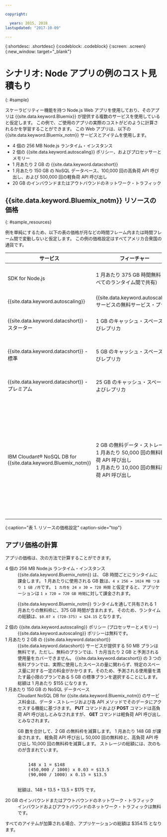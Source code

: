 ```yaml
---

copyright:

  years: 2015, 2018
lastupdated: "2017-10-09"

---
```


{:shortdesc: .shortdesc}
{:codeblock: .codeblock}
{:screen: .screen}
{:new_window: target="_blank"}

# シナリオ: Node アプリの例のコスト見積もり
{: #sample}

スケーラビリティー機能を持つ Node.js Web アプリを使用しており、そのアプリは {{site.data.keyword.Bluemix}} が提供する複数のサービスを使用していると仮定します。 この例で、ご使用のアプリの実際のコストがどのように計算されるかを学習することができます。 この Web アプリは、以下の {{site.data.keyword.Bluemix_notm}}
サービスとアイテムを使用します。

* 4 個の 256 MB Node.js ランタイム・インスタンス
* 2 個の {{site.data.keyword.autoscaling}} ポリシー、およびプロセッサーとメモリー
* 1 月あたり 2 GB の {{site.data.keyword.datacshort}}
* 1 月あたり 150 GB の NoSQL データベース、100,000 回の高負荷 API 呼び出し、および 500,000 回の軽負荷 API 呼び出し
* 20 GB のインバウンドまたはアウトバウンドのネットワーク・トラフィック

## {{site.data.keyword.Bluemix_notm}} リソースの価格
{: #sample_resources}

例を単純にするため、以下の表の価格が月などの時間フレーム内または時間フレーム間で変動しないと仮定します。 この例の価格設定はすべてアメリカ合衆国の通貨です。

|サービス |	フィーチャー |	価格 |
|--------|-----------|--------|
|SDK for Node.js |	1 月あたり 375 GB 時間無料 (すべてのランタイム間で共有) |	$0.07 (米ドル)/GB 時間|
|{{site.data.keyword.autoscaling}} |	{{site.data.keyword.autoscaling}} サービスの無料サービス・プラン|	無料|
|{{site.data.keyword.datacshort}} - スターター |	1 GB のキャッシュ・スペースおよびレプリカ |	$55.00 (米ドル)/インスタンス |
|{{site.data.keyword.datacshort}} - 標準 |	5 GB のキャッシュ・スペースおよびレプリカ |	$155.00 (米ドル)/インスタンス |
|{{site.data.keyword.datacshort}} - プレミアム |	25 GB のキャッシュ・スペースおよびレプリカ |	$505.00 (米ドル)/インスタンス|
|IBM Cloudant® NoSQL DB for {{site.data.keyword.Bluemix_notm}} |	2 GB の無料データ・ストレージ<br/>1 月あたり 50,000 回の無料軽負荷 API 呼び出し<br/>1 月あたり 10,000 回の無料高負荷 API 呼び出し | $1.00 (米ドル)/GB<br/>$0.03 (米ドル)/軽負荷 API 呼び出し 1000 回<br/>$0.15 (米ドル)/高負荷 API 呼び出し 1000 回 |
{:caption="表 1. リソースの価格設定" caption-side="top"}

## アプリ価格の計算

アプリの価格は、次の方法で計算することができます。

<dl>
<dt>4 個の 256 MB Node.js ランタイム・インスタンス</dt>
<dd>{{site.data.keyword.Bluemix_notm}} は、
GB 時間ごとにランタイムに課金します。 1 月あたりに使用される GB 数は、<code>4 x 256 = 1024 MB つまり 1 GB /月</code>です。 <code>1 カ月を 24 x 30 = 720 時間</code> と仮定すると、アプリケーションは <code>1 x 720 = 720 GB 時間</code>に対して課金されます。
<p>
{{site.data.keyword.Bluemix_notm}} ランタイムを通して共有される 1 月あたりの無料枠に、375 GB 時間が含まれます。 そのため、ランタイムの総額は、<code>$0.07 x (720-375) = $24.15</code> となります。</p></dd>

<dt>2 個の {{site.data.keyword.autoscaling}} ポリシー (プロセッサーとメモリー)</dt>
<dd>{{site.data.keyword.autoscaling}} ポリシーは無料です。</dd>

<dt>1 月あたり 2 GB の {{site.data.keyword.datacshort}}</dt>
<dd>{{site.data.keyword.datacshort}} サービスが提供する 50 MB プランは無料です。ただし、無料のプランでは、1 カ月当たり 2 GB と予測される使用量をカバーできません。 {{site.data.keyword.datacshort}} の 3 つの有料プランでは、実際に使用したスペースの量に関わらず、特定のスペース量に対する一定の料金がかかります。そのため、予測される使用量を満たす最小限のプランである 5 GB の標準プランを選択することにします。 総額は 1 月あたり $155 になります。</dd>

<dt>1 月あたり 150 GB の NoSQL データベース</dt>
<dd>Cloudant NoSQL DB for {{site.data.keyword.Bluemix_notm}} のサービス料金は、データ・ストレージおよび各 API メソッドでそのデータにアクセスする機能に基づきます。 <strong>PUT</strong> コマンドおよび
<strong>POST</strong> コマンドは高負荷 API 呼び出しとみなされますが、
<strong>GET</strong> コマンドは軽負荷 API 呼び出しとみなされます。
<p>
GB 数を合計して、2 GB の無料枠を減算します。 1 月あたり 148 GB が課金されます。 軽負荷 API 呼び出し 50,000 回の無料枠と、高負荷 API 呼び出し 10,000 回の無料枠を減算します。 ストレージの総額には、次のものが含まれています。</p>
<pre class="codeblock">
<codeblock>
    148 x 1 = $148
    (450,000 / 1000) x 0.03 = $13.5
    (90,000 / 1000) x 0.15 = $13.5
</codeblock>
</pre>
<p>
総額は、148 + 13.5 + 13.5 = $175 です。</p></dd>

<dt>20 GB のインバウンドまたはアウトバウンドのネットワーク・トラフィック</dt>
<dd>インバウンドおよびアウトバウンドのネットワーク・トラフィックは無料です。</dd>

</dl>

すべてのアイテムが加算される場合、アプリケーションの総額は $354.15 となります。
